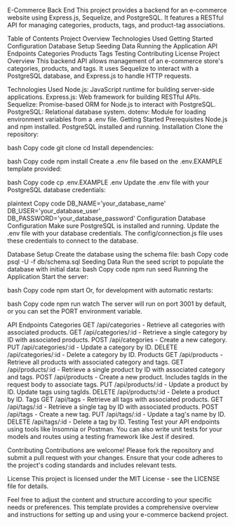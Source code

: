 E-Commerce Back End
This project provides a backend for an e-commerce website using Express.js, Sequelize, and PostgreSQL. It features a RESTful API for managing categories, products, tags, and product-tag associations.

Table of Contents
Project Overview
Technologies Used
Getting Started
Configuration
Database Setup
Seeding Data
Running the Application
API Endpoints
Categories
Products
Tags
Testing
Contributing
License
Project Overview
This backend API allows management of an e-commerce store's categories, products, and tags. It uses Sequelize to interact with a PostgreSQL database, and Express.js to handle HTTP requests.

Technologies Used
Node.js: JavaScript runtime for building server-side applications.
Express.js: Web framework for building RESTful APIs.
Sequelize: Promise-based ORM for Node.js to interact with PostgreSQL.
PostgreSQL: Relational database system.
dotenv: Module for loading environment variables from a .env file.
Getting Started
Prerequisites
Node.js and npm installed.
PostgreSQL installed and running.
Installation
Clone the repository:

bash
Copy code
git clone <repository-url>
cd <project-directory>
Install dependencies:

bash
Copy code
npm install
Create a .env file based on the .env.EXAMPLE template provided:

bash
Copy code
cp .env.EXAMPLE .env
Update the .env file with your PostgreSQL database credentials:

plaintext
Copy code
DB_NAME='your_database_name'
DB_USER='your_database_user'
DB_PASSWORD='your_database_password'
Configuration
Database Configuration
Make sure PostgreSQL is installed and running. Update the .env file with your database credentials. The config/connection.js file uses these credentials to connect to the database.

Database Setup
Create the database using the schema file:
bash
Copy code
psql -U <your-username> -f db/schema.sql
Seeding Data
Run the seed script to populate the database with initial data:
bash
Copy code
npm run seed
Running the Application
Start the server:

bash
Copy code
npm start
Or, for development with automatic restarts:

bash
Copy code
npm run watch
The server will run on port 3001 by default, or you can set the PORT environment variable.

API Endpoints
Categories
GET /api/categories - Retrieve all categories with associated products.
GET /api/categories/:id - Retrieve a single category by ID with associated products.
POST /api/categories - Create a new category.
PUT /api/categories/:id - Update a category by ID.
DELETE /api/categories/:id - Delete a category by ID.
Products
GET /api/products - Retrieve all products with associated category and tags.
GET /api/products/:id - Retrieve a single product by ID with associated category and tags.
POST /api/products - Create a new product. Includes tagIds in the request body to associate tags.
PUT /api/products/:id - Update a product by ID. Update tags using tagIds.
DELETE /api/products/:id - Delete a product by ID.
Tags
GET /api/tags - Retrieve all tags with associated products.
GET /api/tags/:id - Retrieve a single tag by ID with associated products.
POST /api/tags - Create a new tag.
PUT /api/tags/:id - Update a tag's name by ID.
DELETE /api/tags/:id - Delete a tag by ID.
Testing
Test your API endpoints using tools like Insomnia or Postman. You can also write unit tests for your models and routes using a testing framework like Jest if desired.

Contributing
Contributions are welcome! Please fork the repository and submit a pull request with your changes. Ensure that your code adheres to the project's coding standards and includes relevant tests.

License
This project is licensed under the MIT License - see the LICENSE file for details.

Feel free to adjust the content and structure according to your specific needs or preferences. This template provides a comprehensive overview and instructions for setting up and using your e-commerce backend project.